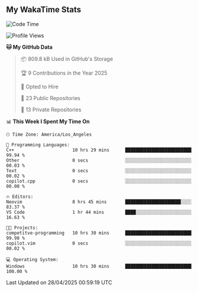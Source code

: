 ## My WakaTime Stats
<!--START_SECTION:waka-->
![Code Time](http://img.shields.io/badge/Code%20Time-237%20hrs%2031%20mins-blue)

![Profile Views](http://img.shields.io/badge/Profile%20Views-0-blue)

**🐱 My GitHub Data** 

> 📦 809.8 kB Used in GitHub's Storage 
 > 
> 🏆 9 Contributions in the Year 2025
 > 
> 💼 Opted to Hire
 > 
> 📜 23 Public Repositories 
 > 
> 🔑 13 Private Repositories 
 > 
📊 **This Week I Spent My Time On** 

```text
🕑︎ Time Zone: America/Los_Angeles

💬 Programming Languages: 
C++                      10 hrs 29 mins      █████████████████████████   99.94 % 
Other                    0 secs              ░░░░░░░░░░░░░░░░░░░░░░░░░   00.03 % 
Text                     0 secs              ░░░░░░░░░░░░░░░░░░░░░░░░░   00.02 % 
copilot.cpp              0 secs              ░░░░░░░░░░░░░░░░░░░░░░░░░   00.00 % 

🔥 Editors: 
Neovim                   8 hrs 45 mins       █████████████████████░░░░   83.37 % 
VS Code                  1 hr 44 mins        ████░░░░░░░░░░░░░░░░░░░░░   16.63 % 

🐱‍💻 Projects: 
competitve-programming   10 hrs 30 mins      █████████████████████████   99.98 % 
copilot.vim              0 secs              ░░░░░░░░░░░░░░░░░░░░░░░░░   00.02 % 

💻 Operating System: 
Windows                  10 hrs 30 mins      █████████████████████████   100.00 % 
```


 Last Updated on 28/04/2025 00:59:19 UTC
<!--END_SECTION:waka-->
